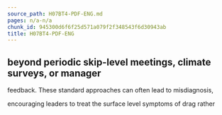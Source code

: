 ```yaml
---
source_path: H07BT4-PDF-ENG.md
pages: n/a-n/a
chunk_id: 945300d6f6f25d571a079f2f348543f6d30943ab
title: H07BT4-PDF-ENG
---
```

## beyond periodic skip-level meetings, climate surveys, or manager

feedback. These standard approaches can often lead to misdiagnosis,

encouraging leaders to treat the surface level symptoms of drag rather

